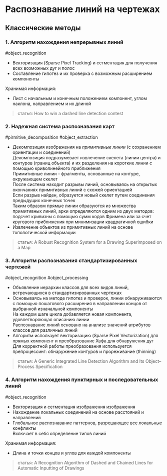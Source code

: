 # Распознавание линий на чертежах

## Классические методы

### 1. Алгоритм нахождения непрерывных линий

#object_recognition

- Векторизация (Sparse Pixel Tracking) и сегментация для получения всех возможных дуг и полос
- Составление гипотез и их проверка с возможным расширением компоненты

Хранимая информация: 

- Лист с начальным и конечным положением компонент, углом наклона, направлением и их длиной

> статья: How to win a dashed line detection contest

### 2. Надежная система распознавания карт

#pirmitive_decomposition #object_extraction

- Декомпозиция изображения на _примитивные линии_ (с сохранением ориентации и соединений) \
  Декомпозиция подразумевает извлечение скелета (линии центра) и контуров (границ объекта) и их разделения на короткие линии с помощью криволинейного приближения \
  Примитивные линии - фрагменты, основанные на контуре, окружающем скелет \
  После система находит разрывы линий, основываясь на открытых окончаниях примитивных линий с схожей ориентацией \
  Если разрыв найден, образуется новый скелет путем соединения предыдущих конечных точек \
  Таким образом прямые линии образуются из множества примитивных линий, арки определяются одним из двух методов: подсчет кривизны с помощью сумм кодов
  Фримена или за счет кругового приближения при минимизации квадратичной ошибки
- Извлечение объектов из примитивных линий на основе топологической информации

> статья: A Robust Recognition System for a Drawing Superimposed on a Map

### 3. Алгоритм распознавания стандартизированных чертежей

#object_recognition #object_processing

- Объявление иерархии классов для всех видов линий, встречающихся в стандартизированных чертежах
- Основываясь на методе гипотез и проверок, линии обнаруживаются с помощью пошагового расширения в направлении концов от выбранной изначальной компоненты \
  На каждом шаге цикла добавляется новая компонента, удовлетворяющая описанию линии \
  Распознавание линий основано на анализе значений атрибутов классов для различных линий
- Алгоритм использует векторизацию (Sparse Pixel Vectorization) для прямых компонент и преобразование Хафа для обнаружения дуг \
  Для корректной работы преобразования используется препроцессинг: обнаружение контуров и прореживание (thinning)

> статья: A Generic Integrated Line Detection Algorithm and Its Object–Process Specification

### 4. Алгоритм нахождения пунктирных и последовательных линий

#object_recognition

- Векторизация и сегментация изображения изображения
- Нахождение локальных соединений на основе расстояний и направлений
- Глобальное распознавание паттернов, разрешающее все локальные конфликты \
  Включает в себя определение типов линий

Хранимая информация: 

- Длина и точки концов и углов для каждой компоненты

> статья: A Recognition Algorithm of Dashed and Chained Lines for Automatic Inputting of Drawings
